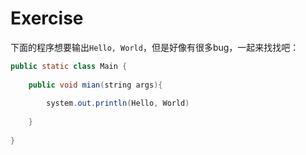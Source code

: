 # Exercise

下面的程序想要输出`Hello, World`，但是好像有很多bug，一起来找找吧：

```java
public static class Main {
    
    public void mian(string args){
        
        system.out.println(Hello, World)
            
    }
    
}
```

